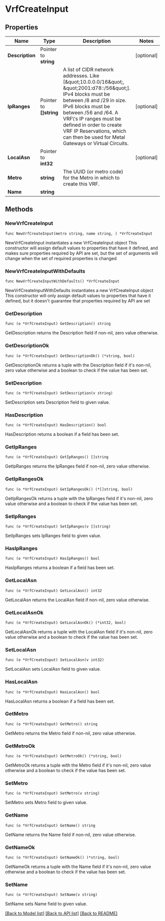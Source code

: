 # VrfCreateInput

## Properties

Name | Type | Description | Notes
------------ | ------------- | ------------- | -------------
**Description** | Pointer to **string** |  | [optional] 
**IpRanges** | Pointer to **[]string** | A list of CIDR network addresses. Like [\&quot;10.0.0.0/16\&quot;, \&quot;2001:d78::/56\&quot;]. IPv4 blocks must be between /8 and /29 in size. IPv6 blocks must be between /56 and /64. A VRF\\&#39;s IP ranges must be defined in order to create VRF IP Reservations, which can then be used for Metal Gateways or Virtual Circuits. | [optional] 
**LocalAsn** | Pointer to **int32** |  | [optional] 
**Metro** | **string** | The UUID (or metro code) for the Metro in which to create this VRF. | 
**Name** | **string** |  | 

## Methods

### NewVrfCreateInput

`func NewVrfCreateInput(metro string, name string, ) *VrfCreateInput`

NewVrfCreateInput instantiates a new VrfCreateInput object
This constructor will assign default values to properties that have it defined,
and makes sure properties required by API are set, but the set of arguments
will change when the set of required properties is changed

### NewVrfCreateInputWithDefaults

`func NewVrfCreateInputWithDefaults() *VrfCreateInput`

NewVrfCreateInputWithDefaults instantiates a new VrfCreateInput object
This constructor will only assign default values to properties that have it defined,
but it doesn't guarantee that properties required by API are set

### GetDescription

`func (o *VrfCreateInput) GetDescription() string`

GetDescription returns the Description field if non-nil, zero value otherwise.

### GetDescriptionOk

`func (o *VrfCreateInput) GetDescriptionOk() (*string, bool)`

GetDescriptionOk returns a tuple with the Description field if it's non-nil, zero value otherwise
and a boolean to check if the value has been set.

### SetDescription

`func (o *VrfCreateInput) SetDescription(v string)`

SetDescription sets Description field to given value.

### HasDescription

`func (o *VrfCreateInput) HasDescription() bool`

HasDescription returns a boolean if a field has been set.

### GetIpRanges

`func (o *VrfCreateInput) GetIpRanges() []string`

GetIpRanges returns the IpRanges field if non-nil, zero value otherwise.

### GetIpRangesOk

`func (o *VrfCreateInput) GetIpRangesOk() (*[]string, bool)`

GetIpRangesOk returns a tuple with the IpRanges field if it's non-nil, zero value otherwise
and a boolean to check if the value has been set.

### SetIpRanges

`func (o *VrfCreateInput) SetIpRanges(v []string)`

SetIpRanges sets IpRanges field to given value.

### HasIpRanges

`func (o *VrfCreateInput) HasIpRanges() bool`

HasIpRanges returns a boolean if a field has been set.

### GetLocalAsn

`func (o *VrfCreateInput) GetLocalAsn() int32`

GetLocalAsn returns the LocalAsn field if non-nil, zero value otherwise.

### GetLocalAsnOk

`func (o *VrfCreateInput) GetLocalAsnOk() (*int32, bool)`

GetLocalAsnOk returns a tuple with the LocalAsn field if it's non-nil, zero value otherwise
and a boolean to check if the value has been set.

### SetLocalAsn

`func (o *VrfCreateInput) SetLocalAsn(v int32)`

SetLocalAsn sets LocalAsn field to given value.

### HasLocalAsn

`func (o *VrfCreateInput) HasLocalAsn() bool`

HasLocalAsn returns a boolean if a field has been set.

### GetMetro

`func (o *VrfCreateInput) GetMetro() string`

GetMetro returns the Metro field if non-nil, zero value otherwise.

### GetMetroOk

`func (o *VrfCreateInput) GetMetroOk() (*string, bool)`

GetMetroOk returns a tuple with the Metro field if it's non-nil, zero value otherwise
and a boolean to check if the value has been set.

### SetMetro

`func (o *VrfCreateInput) SetMetro(v string)`

SetMetro sets Metro field to given value.


### GetName

`func (o *VrfCreateInput) GetName() string`

GetName returns the Name field if non-nil, zero value otherwise.

### GetNameOk

`func (o *VrfCreateInput) GetNameOk() (*string, bool)`

GetNameOk returns a tuple with the Name field if it's non-nil, zero value otherwise
and a boolean to check if the value has been set.

### SetName

`func (o *VrfCreateInput) SetName(v string)`

SetName sets Name field to given value.



[[Back to Model list]](../README.md#documentation-for-models) [[Back to API list]](../README.md#documentation-for-api-endpoints) [[Back to README]](../README.md)


